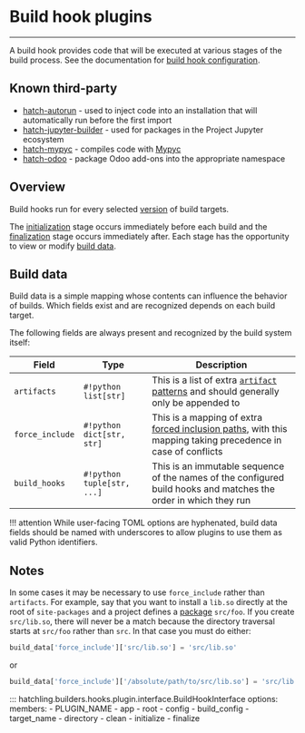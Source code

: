 # Build hook plugins

-----

A build hook provides code that will be executed at various stages of the build process. See the documentation for [build hook configuration](../../config/build.md#build-hooks).

## Known third-party

- [hatch-autorun](https://github.com/ofek/hatch-autorun) - used to inject code into an installation that will automatically run before the first import
- [hatch-jupyter-builder](https://github.com/jupyterlab/hatch-jupyter-builder) - used for packages in the Project Jupyter ecosystem
- [hatch-mypyc](https://github.com/ofek/hatch-mypyc) - compiles code with [Mypyc](https://github.com/mypyc/mypyc)
- [hatch-odoo](https://github.com/acsone/hatch-odoo) - package Odoo add-ons into the appropriate namespace

## Overview

Build hooks run for every selected [version](../../config/build.md#versions) of build targets.

The [initialization](#hatchling.builders.hooks.plugin.interface.BuildHookInterface.initialize) stage occurs immediately before each build and the [finalization](#hatchling.builders.hooks.plugin.interface.BuildHookInterface.finalize) stage occurs immediately after. Each stage has the opportunity to view or modify [build data](#build-data).

## Build data

Build data is a simple mapping whose contents can influence the behavior of builds. Which fields exist and are recognized depends on each build target.

The following fields are always present and recognized by the build system itself:

| Field | Type | Description |
| --- | --- | --- |
| `artifacts` | `#!python list[str]` | This is a list of extra [`artifact` patterns](../../config/build.md#artifacts) and should generally only be appended to |
| `force_include` | `#!python dict[str, str]` | This is a mapping of extra [forced inclusion paths](../../config/build.md#forced-inclusion), with this mapping taking precedence in case of conflicts |
| `build_hooks` | `#!python tuple[str, ...]` | This is an immutable sequence of the names of the configured build hooks and matches the order in which they run |

!!! attention
    While user-facing TOML options are hyphenated, build data fields should be named with underscores to allow plugins to use them as valid Python identifiers.

## Notes

In some cases it may be necessary to use `force_include` rather than `artifacts`. For example, say that you want to install a `lib.so` directly at the root of `site-packages` and a project defines a [package](../../config/build.md#packages) `src/foo`. If you create `src/lib.so`, there will never be a match because the directory traversal starts at `src/foo` rather than `src`. In that case you must do either:

```python
build_data['force_include']['src/lib.so'] = 'src/lib.so'
```

or

```python
build_data['force_include']['/absolute/path/to/src/lib.so'] = 'src/lib.so'
```

::: hatchling.builders.hooks.plugin.interface.BuildHookInterface
    options:
      members:
      - PLUGIN_NAME
      - app
      - root
      - config
      - build_config
      - target_name
      - directory
      - clean
      - initialize
      - finalize
